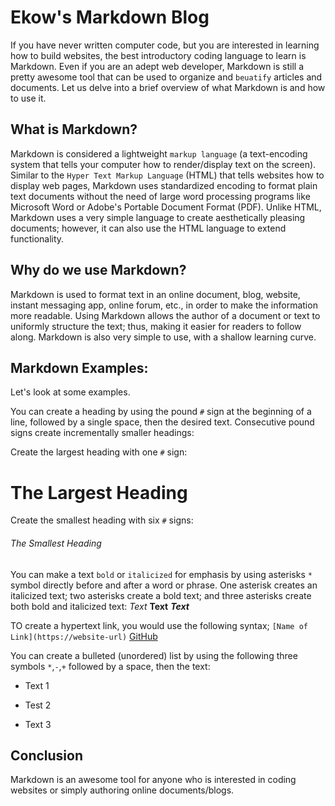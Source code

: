 # Ekow's Markdown Blog

If you have never written computer code, but you are interested in learning how to build websites, the best introductory coding language to learn is Markdown.
Even if you are an adept web developer, Markdown is still a pretty awesome tool that can be used to organize and `beuatify` articles and documents.
Let us delve into a brief overview of what Markdown is and how to use it.

## What is Markdown?

Markdown is considered a lightweight `markup language` (a text-encoding system that tells your computer how to render/display text on the screen).
Similar to the `Hyper Text Markup Language` (HTML) that tells websites how to display web pages, Markdown uses standardized encoding to format plain text 
documents without the need of large word processing programs like Microsoft Word or Adobe's Portable Document Format (PDF). Unlike HTML, Markdown uses a
very simple language to create aesthetically pleasing documents; however, it can also use the HTML language to extend functionality.

## Why do we use Markdown?

Markdown is used to format text in an online document, blog, website, instant messaging app, online forum, etc., in order to make the information more readable.
Using Markdown allows the author of a document or text to uniformly structure the text; thus, making it easier for readers to follow along. Markdown is also very
simple to use, with a shallow learning curve.

## Markdown Examples:
Let's look at some examples. 

You can create a heading by using the pound `#` sign at the beginning of a line, followed by a single space, then the desired text.
Consecutive pound signs create incrementally smaller headings:

Create the largest heading with one `#` sign:
# The Largest Heading

Create the smallest heading with six `#` signs:
###### The Smallest Heading


You can make a text `bold` or `italicized` for emphasis by using asterisks `*` symbol directly before and after a word or phrase.
One asterisk creates an italicized text; two asterisks create a bold text; and three asterisks create both bold and italicized text:
*Text*
**Text**
***Text***


TO create a hypertext link, you would use the following syntax; `[Name of Link](https://website-url)`
[GitHub](https://github.com)


You can create a bulleted (unordered) list by using the following three symbols `*`,`-`,`+` followed by a space, then the text:
* Text 1

- Test 2

+ Text 3


## Conclusion

Markdown is an awesome tool for anyone who is interested in coding websites or simply authoring online documents/blogs.
